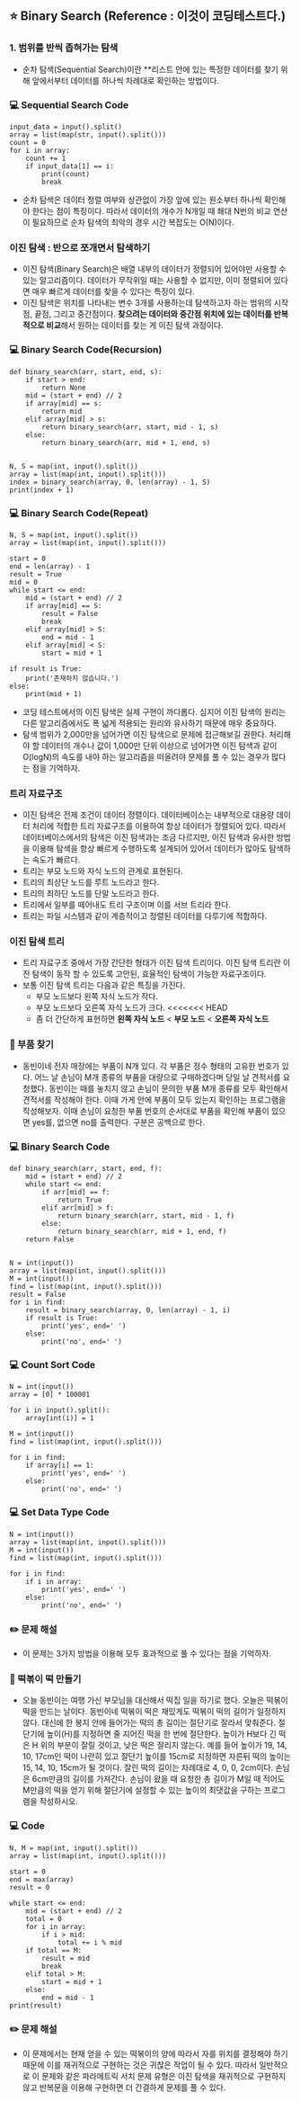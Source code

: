 ## :star: Binary Search (Reference : 이것이 코딩테스트다.)

### 1. 범위를 반씩 좁혀가는 탐색
- 순차 탐색(Sequential Search)이란 **리스트 안에 있는 특정한 데이터를 찾기 위해 앞에서부터 데이터를 하나씩 차례대로 확인하는 방법이다.

### :computer: Sequential Search Code

```
input_data = input().split()
array = list(map(str, input().split()))
count = 0
for i in array:
    count += 1
    if input_data[1] == i:
        print(count)
        break
```

- 순차 탐색은 데이터 정렬 여부와 상관없이 가장 앞에 있는 원소부터 하나씩 확인해야 한다는 점이 특징이다. 따라서 데이터의 개수가 N개일 때 쵀대 N번의 비교 연산이 필요하므로 순차 탐색의 최악의 경우 시간 복잡도는 O(N)이다.

### 이진 탐색 : 반으로 쪼개면서 탐색하기
- 이진 탐색(Binary Search)은 배열 내부의 데이터가 정렬되어 있어야만 사용할 수 있는 알고리즘이다. 데이터가 무작위일 때는 사용할 수 없지만, 이미 정렬되어 있다면 매우 빠르게 데이터를 찾을 수 있다는 특징이 있다.
- 이진 탐색은 위치를 나타내는 변수 3개를 사용하는데 탐색하고자 하는 범위의 시작점, 끝점, 그리고 중간점이다. **찾으려는 데이터와 중간점 위치에 있는 데이터를 반복적으로 비교**해서 원하는 데이터를 찾는 게 이진 탐색 과정이다.

### :computer: Binary Search Code(Recursion)

```
def binary_search(arr, start, end, s):
    if start > end:
        return None
    mid = (start + end) // 2
    if array[mid] == s:
        return mid
    elif array[mid] > s:
        return binary_search(arr, start, mid - 1, s)
    else:
        return binary_search(arr, mid + 1, end, s)


N, S = map(int, input().split())
array = list(map(int, input().split()))
index = binary_search(array, 0, len(array) - 1, S)
print(index + 1)
```

### :computer: Binary Search Code(Repeat)

```
N, S = map(int, input().split())
array = list(map(int, input().split()))

start = 0
end = len(array) - 1
result = True
mid = 0
while start <= end:
    mid = (start + end) // 2
    if array[mid] == S:
        result = False
        break
    elif array[mid] > S:
        end = mid - 1
    elif array[mid] < S:
        start = mid + 1

if result is True:
    print('존재하지 않습니다.')
else:
    print(mid + 1)
```

- 코딩 테스트에서의 이진 탐색은 실제 구현이 까다롭다. 심지어 이진 탐색의 원리는 다른 알고리즘에서도 폭 넓게 적용되는 원리와 유사하기 때문에 매우 중요하다. 
- 탐색 범위가 2,000만을 넘어가면 이진 탐색으로 문제에 접근해보길 권한다. 처리해야 할 데이터의 개수나 값이 1,000만 단위 이상으로 넘어가면 이진 탐색과 같이 O(logN)의 속도를 내야 하는 알고리즘을 떠올려야 문제를 풀 수 있는 경우가 많다는 점을 기억하자.

### 트리 자료구조
- 이진 탐색은 전제 조건이 데이터 정렬이다. 데이터베이스는 내부적으로 대용량 데이터 처리에 적합한 트리 자료구조를 이용하여 항상 데이터가 정렬되어 있다. 따라서 데이터베이스에서의 탐색은 이진 탐색과는 조금 다르지만, 이진 탐색과 유사한 방법을 이용해 탐색을 항상 빠르게 수행하도록 설계되어 있어서 데이터가 많아도 탐색하는 속도가 빠르다.
- 트리는 부모 노드와 자식 노드의 관계로 표현된다.
- 트리의 최상단 노드를 루트 노드라고 한다.
- 트리의 최하단 노드를 단말 노드라고 한다.
- 트리에서 일부를 떼어내도 트리 구조이며 이를 서브 트리라 한다.
- 트리는 파일 시스템과 같이 계층적이고 정렬된 데이터를 다루기에 적합하다.

### 이진 탐색 트리
- 트리 자료구조 중에서 가장 간단한 형태가 이진 탐색 트리이다. 이진 탐색 트리란 이진 탐색이 동작 할 수 있도록 고안된, 효율적인 탐색이 가능한 자료구조이다.
- 보통 이진 탐색 트리는 다음과 같은 특징을 가진다.
    - 부모 노드보다 왼쪽 자식 노드가 작다.
    - 부모 노드보다 오른쪽 자식 노드가 크다.
<<<<<<< HEAD
    - 좀 더 간단하게 표현하면 **왼쪽 자식 노드** < **부모 노드** < **오른쪽 자식 노드**

### :speech_balloon: 부품 찾기
- 동빈이네 전자 매장에는 부품이 N개 있다. 각 부품은 정수 형태의 고유한 번호가 있다.
어느 날 손님이 M개 종류의 부품을 대량으로 구매하겠다며 당일 날 견적서를 요청했다.
동빈이는 때를 놓치지 않고 손님이 문의한 부품 M개 종류를 모두 확인해서 견적서를 작성해야 한다.
이때 가게 안에 부품이 모두 있는지 확인하는 프로그램을 작성해보자.
이때 손님이 요청한 부품 번호의 순서대로 부품을 확인해 부품이 있으면 yes를, 없으면 no를 출력한다. 구분은 공백으로 한다.

### :computer: Binary Search Code

```
def binary_search(arr, start, end, f):
    mid = (start + end) // 2
    while start <= end:
        if arr[mid] == f:
            return True
        elif arr[mid] > f:
            return binary_search(arr, start, mid - 1, f)
        else:
            return binary_search(arr, mid + 1, end, f)
    return False


N = int(input())
array = list(map(int, input().split()))
M = int(input())
find = list(map(int, input().split()))
result = False
for i in find:
    result = binary_search(array, 0, len(array) - 1, i)
    if result is True:
        print('yes', end=' ')
    else:
        print('no', end=' ')
```

### :computer: Count Sort Code

```
N = int(input())
array = [0] * 100001

for i in input().split():
    array[int(i)] = 1

M = int(input())
find = list(map(int, input().split()))

for i in find:
    if array[i] == 1:
        print('yes', end=' ')
    else:
        print('no', end=' ')

```

### :computer: Set Data Type Code

```
N = int(input())
array = list(map(int, input().split()))
M = int(input())
find = list(map(int, input().split()))

for i in find:
    if i in array:
        print('yes', end=' ')
    else:
        print('no', end=' ')
```

### :pencil2: 문제 해설
- 이 문제는 3가지 방법을 이용해 모두 효과적으로 풀 수 있다는 점을 기억하자.

### :speech_balloon: 떡볶이 떡 만들기
- 오늘 동빈이는 여행 가신 부모님을 대신해서 떡집 일을 하기로 했다. 오늘은 떡볶이 떡을 만드는 날이다.
동빈이네 떡볶이 떡은 재밌게도 떡볶이 떡의 길이가 일정하지 않다. 대신에 한 봉지 안에 들어가는 떡의 총 길이는 절단기로 잘라서 맞춰준다.
절단기에 높이(H)를 지정하면 줄 지어진 떡을 한 번에 절단한다. 높이가 H보다 긴 떡은 H 위의 부분이 잘릴 것이고, 낮은 떡은 잘리지 않는다.
예를 들어 높이가 19, 14, 10, 17cm인 떡이 나란히 있고 절단기 높이를 15cm로 지정하면 자른뒤 떡의 높이는 15, 14, 10, 15cm가 될 것이다.
잘린 떡의 길이는 차례대로 4, 0, 0, 2cm이다. 손님은 6cm만큼의 길이를 가져간다.
손님이 왔을 때 요청한 총 길이가 M일 때 적어도 M만큼의 떡을 얻기 위해 절단기에 설정할 수 있는 높이의 최댓값을 구하는 프로그램을 작성하시오.

### :computer: Code

```
N, M = map(int, input().split())
array = list(map(int, input().split()))

start = 0
end = max(array)
result = 0

while start <= end:
    mid = (start + end) // 2
    total = 0
    for i in array:
        if i > mid:
            total += i % mid
    if total == M:
        result = mid
        break
    elif total > M:
        start = mid + 1
    else:
        end = mid - 1
print(result)

```

### :pencil2: 문제 해설
- 이 문제에서는 현재 얻을 수 있는 떡볶이의 양에 따라서 자를 위치를 결정해야 하기 때문에 이를 재귀적으로 구현하는 것은 귀찮은 작업이 될 수 있다. 따라서 일반적으로 이 문제와 같은 파라메트릭 서치 문제 유형은 이진 탐색을 재귀적으로 구현하지 않고 반복문을 이용해 구현하면 더 간결하게 문제를 풀 수 있다.
